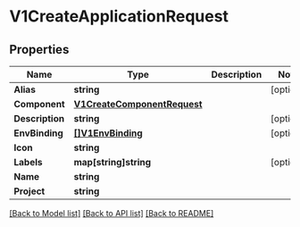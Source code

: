 # V1CreateApplicationRequest

## Properties

Name | Type | Description | Notes
------------ | ------------- | ------------- | -------------
**Alias** | **string** |  | [optional] 
**Component** | [**V1CreateComponentRequest**](V1CreateComponentRequest.md) |  | 
**Description** | **string** |  | [optional] 
**EnvBinding** | [**[]V1EnvBinding**](V1EnvBinding.md) |  | [optional] 
**Icon** | **string** |  | 
**Labels** | **map[string]string** |  | [optional] 
**Name** | **string** |  | 
**Project** | **string** |  | 

[[Back to Model list]](../README.md#documentation-for-models) [[Back to API list]](../README.md#documentation-for-api-endpoints) [[Back to README]](../README.md)


